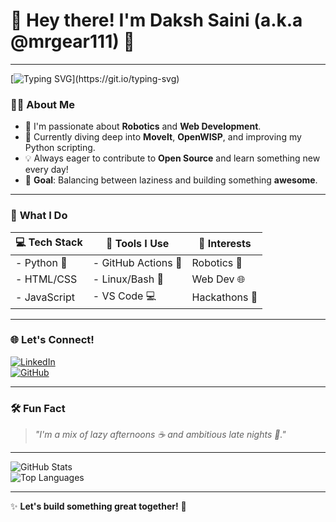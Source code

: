 # 👋 Hey there! I'm **Daksh Saini** (a.k.a @mrgear111) 🚀  

---

[![Typing SVG](https://readme-typing-svg.herokuapp.com?font=Fira+Code&size=20&duration=4000&pause=1000&color=36BCF7&width=435&lines=Hey+there!+I'm+Daksh+Saini.;Robotics+and+Web+Dev+Enthusiast.;Open+Source+Contributor.;Balancing+laziness+and+building+something+awesome!)](https://git.io/typing-svg)


### 🧑‍💻 **About Me**  
- 🔭 I'm passionate about **Robotics** and **Web Development**.  
- 🌱 Currently diving deep into **MoveIt**, **OpenWISP**, and improving my Python scripting.  
- 💡 Always eager to contribute to **Open Source** and learn something new every day!  
- 🎯 **Goal**: Balancing between laziness and building something **awesome**.  

---

### 🚀 **What I Do**  

| 💻 Tech Stack | 🚀 Tools I Use | 🌟 Interests |
|--------------|--------------|-------------|
| - Python 🐍   | - GitHub Actions 💼 | Robotics 🤖  |
| - HTML/CSS   | - Linux/Bash 🐧    | Web Dev 🌐  |
| - JavaScript | - VS Code 💻       | Hackathons 🎉 |

---

### 🌐 **Let's Connect!**  
[![LinkedIn](https://img.shields.io/badge/LinkedIn-Connect-blue?style=flat&logo=linkedin)](https://www.linkedin.com/in/daksh-saini-70a68830a/)  
[![GitHub](https://img.shields.io/badge/GitHub-Profile-black?style=flat&logo=github)](https://github.com/mrgear111)  

---

### 🛠️ **Fun Fact**  
> _"I'm a mix of lazy afternoons ☕ and ambitious late nights 🚀."_  

---

![GitHub Stats](https://github-readme-stats.vercel.app/api?username=mrgear111&show_icons=true&theme=radical)  
![Top Languages](https://github-readme-stats.vercel.app/api/top-langs/?username=mrgear111&layout=compact&theme=radical)  

---

✨ **Let's build something great together!** 🤝

